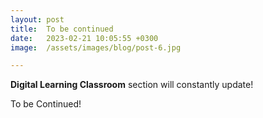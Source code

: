 ```yaml
---
layout: post
title:  To be continued
date:   2023-02-21 10:05:55 +0300
image:  /assets/images/blog/post-6.jpg

---
```


<B>Digital Learning Classroom</B> section will constantly update! 

To be Continued! 